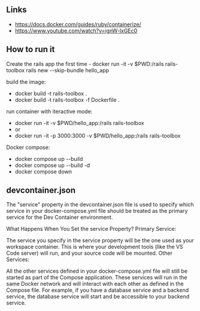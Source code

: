 ## Links
- https://docs.docker.com/guides/ruby/containerize/
- https://www.youtube.com/watch?v=ignW-lxGEc0

## How to run it

Create the rails app the first time
    - docker run -it -v $PWD:/rails rails-toolbox rails new --skip-bundle hello_app

build the image:
- docker build -t rails-toolbox .  
- docker build -t rails-toolbox -f Dockerfile .  

run container with iteractive mode:
- docker run -it -v $PWD/hello_app:/rails rails-toolbox
- or 
- docker run -it -p 3000:3000 -v $PWD/hello_app:/rails rails-toolbox

Docker compose:
- docker compose up --build 
- docker compose up --build -d
- docker compose down


## devcontainer.json

The "service" property in the devcontainer.json file is used to specify which service in your docker-compose.yml file should be treated as the primary service for the Dev Container environment.

What Happens When You Set the service Property?
Primary Service:

The service you specify in the service property will be the one used as your workspace container. This is where your development tools (like the VS Code server) will run, and your source code will be mounted.
Other Services:

All the other services defined in your docker-compose.yml file will still be started as part of the Compose application. These services will run in the same Docker network and will interact with each other as defined in the Compose file.
For example, if you have a database service and a backend service, the database service will start and be accessible to your backend service.